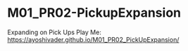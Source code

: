 # M01_PR02-PickupExpansion
Expanding on Pick Ups
Play Me: https://ayoshivader.github.io/M01_PR02_PickUpExpansion/

